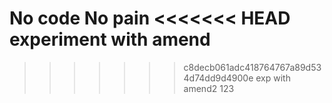 No code No pain
<<<<<<< HEAD
experiment with amend
=======
>>>>>>> c8decb061adc418764767a89d534d74dd9d4900e
exp with amend2
123
